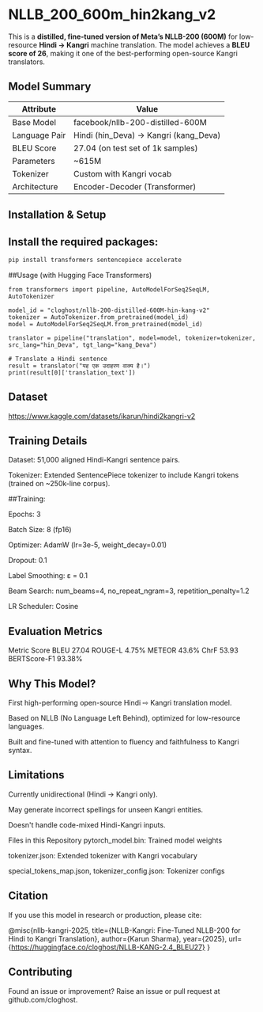 # NLLB_200_600m_hin2kang_v2

This is a **distilled, fine-tuned version of Meta’s NLLB-200 (600M)** for low-resource **Hindi → Kangri** machine translation. The model achieves a **BLEU score of 26**, making it one of the best-performing open-source Kangri translators.

##  Model Summary

| Attribute         | Value                          |
|------------------|--------------------------------|
| Base Model       | facebook/nllb-200-distilled-600M |
| Language Pair    | Hindi (hin_Deva) → Kangri (kang_Deva) |
| BLEU Score       | 27.04 (on test set of 1k samples) |
| Parameters       | ~615M                          |
| Tokenizer        | Custom with Kangri vocab       |
| Architecture     | Encoder-Decoder (Transformer)  |

## Installation & Setup

## Install the required packages:
```bash
pip install transformers sentencepiece accelerate
```

##Usage (with Hugging Face Transformers)
```
from transformers import pipeline, AutoModelForSeq2SeqLM, AutoTokenizer

model_id = "cloghost/nllb-200-distilled-600M-hin-kang-v2"
tokenizer = AutoTokenizer.from_pretrained(model_id)
model = AutoModelForSeq2SeqLM.from_pretrained(model_id)

translator = pipeline("translation", model=model, tokenizer=tokenizer, src_lang="hin_Deva", tgt_lang="kang_Deva")

# Translate a Hindi sentence
result = translator("यह एक उदाहरण वाक्य है।")
print(result[0]['translation_text'])

```
## Dataset

<https://www.kaggle.com/datasets/ikarun/hindi2kangri-v2>

## Training Details
Dataset: 51,000 aligned Hindi-Kangri sentence pairs.

Tokenizer: Extended SentencePiece tokenizer to include Kangri tokens (trained on ~250k-line corpus).

##Training:

Epochs: 3

Batch Size: 8 (fp16)

Optimizer: AdamW (lr=3e-5, weight_decay=0.01)

Dropout: 0.1

Label Smoothing: ε = 0.1

Beam Search: num_beams=4, no_repeat_ngram=3, repetition_penalty=1.2

LR Scheduler: Cosine

## Evaluation Metrics
Metric	Score
BLEU	27.04
ROUGE-L	4.75%
METEOR	43.6%
ChrF	53.93
BERTScore-F1	93.38%


## Why This Model?
First high-performing open-source Hindi ⇨ Kangri translation model.

Based on NLLB (No Language Left Behind), optimized for low-resource languages.

Built and fine-tuned with attention to fluency and faithfulness to Kangri syntax.

## Limitations
Currently unidirectional (Hindi → Kangri only).

May generate incorrect spellings for unseen Kangri entities.

Doesn't handle code-mixed Hindi-Kangri inputs.

Files in this Repository
pytorch_model.bin: Trained model weights

tokenizer.json: Extended tokenizer with Kangri vocabulary

special_tokens_map.json, tokenizer_config.json: Tokenizer configs


## Citation
If you use this model in research or production, please cite:

@misc{nllb-kangri-2025,
  title={NLLB-Kangri: Fine-Tuned NLLB-200 for Hindi to Kangri Translation},
  author={Karun Sharma},
  year={2025},
  url={https://huggingface.co/cloghost/NLLB-KANG-2.4_BLEU27}
}
## Contributing
Found an issue or improvement? Raise an issue or pull request at github.com/cloghost.
